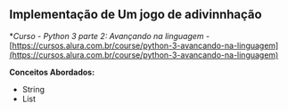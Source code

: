 ## **Implementação de Um jogo de adivinnhação**

**Curso - Python 3 parte 2: Avançando na linguagem* - [https://cursos.alura.com.br/course/python-3-avancando-na-linguagem](https://cursos.alura.com.br/course/python-3-avancando-na-linguagem)

**Conceitos Abordados:**

 - String
 - List